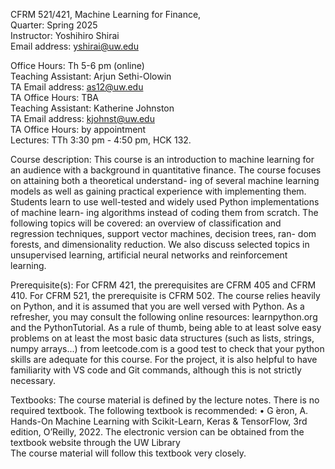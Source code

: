 CFRM 521/421, Machine Learning for Finance,
<br>Quarter: Spring 2025
<br>Instructor: Yoshihiro Shirai
<br>Email address: yshirai@uw.edu

Office Hours: Th 5-6 pm (online)
<br>Teaching Assistant: Arjun Sethi-Olowin
<br>TA Email address: as12@uw.edu
<br>TA Office Hours: TBA
<br>Teaching Assistant: Katherine Johnston
<br>TA Email address: kjohnst@uw.edu
<br>TA Office Hours: by appointment
<br>Lectures: TTh 3:30 pm - 4:50 pm, HCK 132.

Course description: This course is an introduction to machine learning for an audience with a
background in quantitative finance. The course focuses on attaining both a theoretical understand-
ing of several machine learning models as well as gaining practical experience with implementing
them. Students learn to use well-tested and widely used Python implementations of machine learn-
ing algorithms instead of coding them from scratch. The following topics will be covered: an
overview of classification and regression techniques, support vector machines, decision trees, ran-
dom forests, and dimensionality reduction. We also discuss selected topics in unsupervised learning,
artificial neural networks and reinforcement learning.

Prerequisite(s): For CFRM 421, the prerequisites are CFRM 405 and CFRM 410. For CFRM
521, the prerequisite is CFRM 502. The course relies heavily on Python, and it is assumed that
you are well versed with Python. As a refresher, you may consult the following online resources:
learnpython.org and the PythonTutorial. As a rule of thumb, being able to at least solve easy
problems on at least the most basic data structures (such as lists, strings, numpy arrays...) from
leetcode.com is a good test to check that your python skills are adequate for this course. For the
project, it is also helpful to have familiarity with VS code and Git commands, although this is not
strictly necessary.

Textbooks: The course material is defined by the lecture notes. There is no required textbook.
The following textbook is recommended:
• G ́eron, A. Hands-On Machine Learning with Scikit-Learn, Keras & TensorFlow, 3rd edition,
O’Reilly, 2022. The electronic version can be obtained from the textbook website through
the UW Library
<br>The course material will follow this textbook very closely.
